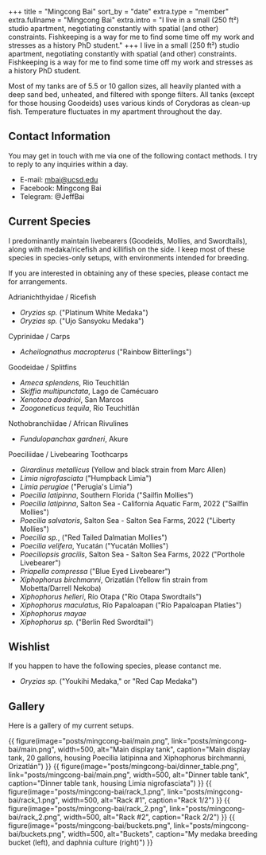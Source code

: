 +++
title = "Mingcong Bai"
sort_by = "date"
extra.type = "member"
extra.fullname = "Mingcong Bai"
extra.intro = "I live in a small (250 ft²) studio apartment, negotiating constantly with spatial (and other) constraints.  Fishkeeping is a way for me to find some time off my work and stresses as a history PhD student."
+++
I live in a small (250 ft²) studio apartment, negotiating constantly with spatial (and other) constraints.  Fishkeeping is a way for me to find some time off my work and stresses as a history PhD student.

Most of my tanks are of 5.5 or 10 gallon sizes, all heavily planted with a deep sand bed, unheated, and filtered with sponge filters. All tanks (except for those housing Goodeids) uses various kinds of Corydoras as clean-up fish. Temperature fluctuates in my apartment throughout the day.

## Contact Information

You may get in touch with me via one of the following contact methods. I try to reply to any inquiries within a day.

- E-mail: [mbai@ucsd.edu](mailto:mbai@ucsd.edu)
- Facebook: Mingcong Bai
- Telegram: @JeffBai

## Current Species

I predominantly maintain livebearers (Goodeids, Mollies, and Swordtails), along with medaka/ricefish and killifish on the side. I keep most of these species in species-only setups, with environments intended for breeding.

If you are interested in obtaining any of these species, please contact me for arrangements.

Adrianichthyidae / Ricefish

- *Oryzias sp.* ("Platinum White Medaka")
- *Oryzias sp.* ("Ujo Sansyoku Medaka")

Cyprinidae / Carps

- *Acheilognathus macropterus* ("Rainbow Bitterlings")

Goodeidae / Splitfins

- *Ameca splendens*, Rio Teuchitlán
- *Skiffia multipunctata*, Lago de Camécuaro
- *Xenotoca doadrioi*, San Marcos
- *Zoogoneticus tequila*, Rio Teuchitlán

Nothobranchiidae / African Rivulines

- *Fundulopanchax gardneri*, Akure

Poeciliidae / Livebearing Toothcarps

- *Girardinus metallicus* (Yellow and black strain from Marc Allen)
- *Limia nigrofasciata* ("Humpback Limia")
- *Limia perugiae* ("Perugia's Limia")
- *Poecilia latipinna*, Southern Florida ("Sailfin Mollies")
- *Poecilia latipinna*, Salton Sea - California Aquatic Farm, 2022 ("Sailfin Mollies")
- *Poecilia salvatoris*, Salton Sea - Salton Sea Farms, 2022 ("Liberty Mollies")
- *Poecilia sp.*, ("Red Tailed Dalmatian Mollies")
- *Poecilia velifera*, Yucatán ("Yucatán Mollies")
- *Poeciliopsis gracilis*, Salton Sea - Salton Sea Farms, 2022 ("Porthole Livebearer")
- *Priapella compressa* ("Blue Eyed Livebearer")
- *Xiphophorus birchmanni*, Orizatlán (Yellow fin strain from Mobetta/Darrell Nekoba)
- *Xiphophorus helleri*, Río Otapa ("Río Otapa Swordtails")
- *Xiphophorus maculatus*, Río Papaloapan ("Río Papaloapan Platies")
- *Xiphophorus mayae*
- *Xiphophorus sp.* ("Berlin Red Swordtail")

## Wishlist

If you happen to have the following species, please contanct me.

- *Oryzias sp.* ("Youkihi Medaka," or "Red Cap Medaka")

## Gallery

Here is a gallery of my current setups.

{{ figure(image="posts/mingcong-bai/main.png", link="posts/mingcong-bai/main.png", width=500, alt="Main display tank", caption="Main display tank, 20 gallons, housing Poecilia latipinna and Xiphophorus birchmanni, Orizatlán") }}
{{ figure(image="posts/mingcong-bai/dinner_table.png", link="posts/mingcong-bai/main.png", width=500, alt="Dinner table tank", caption="Dinner table tank, housing Limia nigrofasciata") }}
{{ figure(image="posts/mingcong-bai/rack_1.png", link="posts/mingcong-bai/rack_1.png", width=500, alt="Rack #1", caption="Rack 1/2") }}
{{ figure(image="posts/mingcong-bai/rack_2.png", link="posts/mingcong-bai/rack_2.png", width=500, alt="Rack #2", caption="Rack 2/2") }}
{{ figure(image="posts/mingcong-bai/buckets.png", link="posts/mingcong-bai/buckets.png", width=500, alt="Buckets", caption="My medaka breeding bucket (left), and daphnia culture (right)") }}
